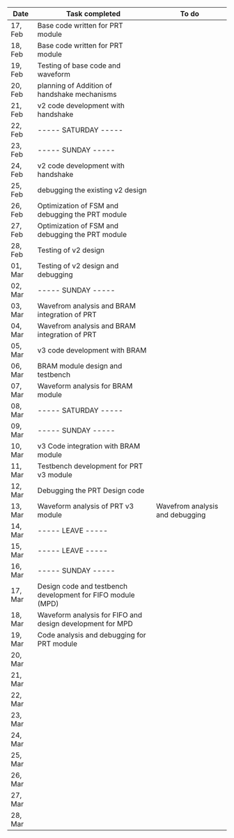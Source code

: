 

| Date     | Task completed                                                        | To do                          |
|----------|-----------------------------------------------------------------------|--------------------------------|
| 17, Feb  | Base code written for PRT module                                      |                                |
| 18, Feb  | Base code written for PRT module                                      |                                |
| 19, Feb  | Testing of base code and waveform                                     |                                |
| 20, Feb  | planning of Addition of handshake mechanisms                          |                                |
| 21, Feb  | v2 code development with handshake                                    |                                |
| 22, Feb  |  ----- SATURDAY -----                                                 |                                |
| 23, Feb  |  -----  SUNDAY  -----                                                 |                                |
| 24, Feb  | v2 code development with handshake                                    |                                |
| 25, Feb  | debugging the existing v2 design                                      |                                |
| 26, Feb  | Optimization of FSM and debugging the PRT module                      |                                |
| 27, Feb  | Optimization of FSM and debugging the PRT module                      |                                |
| 28, Feb  | Testing of v2 design                                                  |                                |
| 01, Mar  | Testing of v2 design and debugging                                    |                                |
| 02, Mar  | -----  SUNDAY  -----                                                  |                                |
| 03, Mar  | Wavefrom analysis and BRAM integration of PRT                         |                                |
| 04, Mar  | Wavefrom analysis and BRAM integration of PRT                         |                                |
| 05, Mar  | v3 code development with BRAM                                         |                                |
| 06, Mar  | BRAM module design and testbench                                      |                                |
| 07, Mar  | Waveform analysis for BRAM module                                     |                                |
| 08, Mar  | ----- SATURDAY -----                                                  |                                |
| 09, Mar  | -----  SUNDAY  -----                                                  |                                |
| 10, Mar  | v3 Code integration with BRAM module                                  |                                |
| 11, Mar  | Testbench development for PRT v3 module                               |                                |
| 12, Mar  | Debugging the PRT Design code                                         |                                |
| 13, Mar  | Waveform analysis of PRT v3 module                                    | Wavefrom analysis and debugging|
| 14, Mar  | ----- LEAVE -----                                                     |                                |
| 15, Mar  | ----- LEAVE -----                                                     |                                |
| 16, Mar  | ----- SUNDAY -----                                                    |                                |
| 17, Mar  | Design code and testbench development for FIFO module (MPD)           |                                |
| 18, Mar  | Waveform analysis for FIFO and design development for MPD             |                                |
| 19, Mar  | Code analysis and debugging for PRT module                            |                                |
| 20, Mar  |                                                                       |                                |
| 21, Mar  |                                                                       |                                |
| 22, Mar  |                                                                       |                                |
| 23, Mar  |                                                                       |                                |
| 24, Mar  |                                                                       |                                |
| 25, Mar  |                                                                       |                                |
| 26, Mar  |                                                                       |                                |
| 27, Mar  |                                                                       |                                |
| 28, Mar  |                                                                       |                                |

